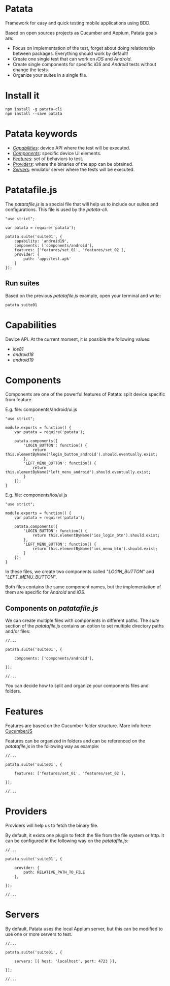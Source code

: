 # Patata

Framework for easy and quick testing mobile applications using BDD. 

Based on open sources projects as Cucumber and Appium, Patata goals are:

- Focus on implementation of the test, forget about doing relationship between packages. Everything should work by default!
- Create one single test that can work on *iOS* and *Android*.
- Create single components for specific *iOS* and *Android* tests without change the tests.
- Organize your suites in a single file.

# Install it

```
npm install -g patata-cli
npm install --save patata
```

# Patata keywords

- *[Capabilities](#markdown-header-capabilities)*: device API where the test will be executed.
- *[Components](#markdown-header-components)*: specific device UI elements.
- *[Features](#markdown-header-features)*: set of behaviors to test.
- *[Providers](#markdown-header-providers)*: where the binaries of the app can be obtained.
- *[Servers](#markdown-header-servers)*: emulator server where the tests will be executed.

# Patatafile.js

The *patatafile.js* is a special file that will help us to include our suites and configurations. This file is used by the *patata-cli*.

```
"use strict";

var patata = require('patata');

patata.suite('suite01', {
    capability: 'android19',
    components: ['components/android'],
    features: ['features/set_01', 'features/set_02'],
    provider: {
        path: 'apps/test.apk'
    }
});
```

## Run suites

Based on the previous *patatafile.js* example, open your terminal and write:

```
patata suite01
```

# Capabilities

Device API. At the current moment, it is possible the following values:

- *ios81*
- *android18*
- *android19*

# Components

Components are one of the powerful features of Patata: split device specific from feature.

E.g. file: components/android/ui.js

```
"use strict";

module.exports = function() {
    var patata = require('patata');

    patata.components({       
        'LOGIN_BUTTON': function() { 
            return this.elementByName('login_button_android').should.eventually.exist; 
        },
        'LEFT_MENU_BUTTON': function() { 
            return this.elementByName('left_menu_android').should.eventually.exist; 
        }
    });
}
```

E.g. file: components/ios/ui.js

```
"use strict";

module.exports = function() {
    var patata = require('patata');

    patata.components({       
        'LOGIN_BUTTON': function() { 
            return this.elementByName('ios_login_btn').should.exist; 
        },
        'LEFT_MENU_BUTTON': function() { 
            return this.elementByName('ios_menu_btn').should.exist; 
        }
    });
}
```

In these files, we create two components called "*LOGIN_BUTTON*" and "*LEFT_MENU_BUTTON*".

Both files contains the same component names, but the implementation of them are specific for *Android* and *iOS*.

## Components on *patatafile.js*

We can create multiple files with components in different paths. The *suite* section of the *patatafile.js* contains an option to set multiple directory paths and/or files:

```
//...

patata.suite('suite01', {
    
    components: ['components/android'],
    
});

//...
```

You can decide how to split and organize your components files and folders.

# Features

Features are based on the Cucumber folder structure. More info here: [CucumberJS](https://github.com/cucumber/cucumber-js)

Features can be organized in folders and can be referenced on the *patatafile.js* in the following way as example:

```
//...

patata.suite('suite01', {
    
    features: ['features/set_01', 'features/set_02'],
    
});

//...
```

# Providers

Providers will help us to fetch the binary file.

By default, it exists one plugin to fetch the file from the file system or http. It can be configured in the following way on the *patatafile.js*:

```
//...

patata.suite('suite01', {
    
    provider: {
        path: RELATIVE_PATH_TO_FILE
    },
    
});

//...
```

# Servers

By default, Patata uses the local Appium server, but this can be modified to use one or more servers to test.

```
//...

patata.suite('suite01', {
    
    servers: [{ host: 'localhost', port: 4723 }],
        
});

//...
```